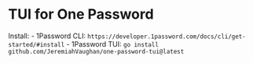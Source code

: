 # TUI for One Password

Install: 
    - 1Password CLI: `https://developer.1password.com/docs/cli/get-started/#install`
    - 1Password TUI: `go install github.com/JeremiahVaughan/one-password-tui@latest`
